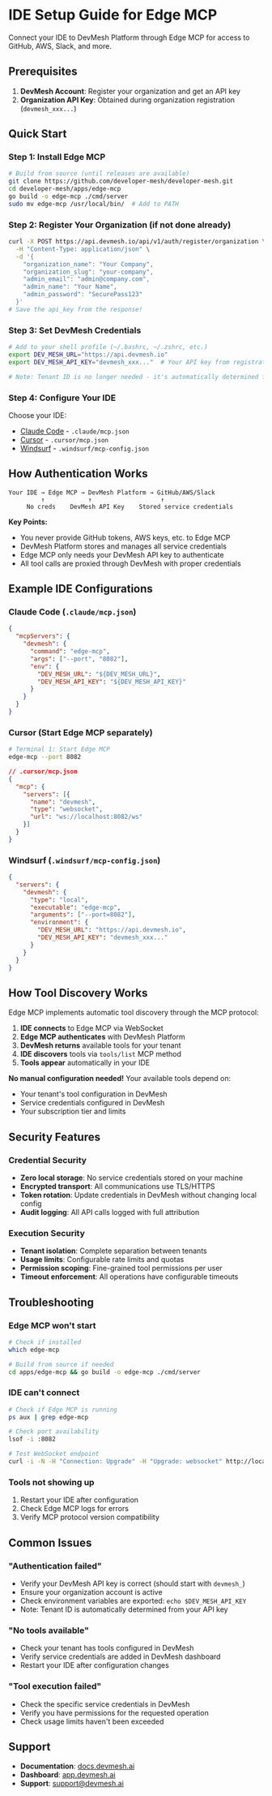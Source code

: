 # IDE Setup Guide for Edge MCP

Connect your IDE to DevMesh Platform through Edge MCP for access to GitHub, AWS, Slack, and more.

## Prerequisites

1. **DevMesh Account**: Register your organization and get an API key
2. **Organization API Key**: Obtained during organization registration (`devmesh_xxx...`)

## Quick Start

### Step 1: Install Edge MCP

```bash
# Build from source (until releases are available)
git clone https://github.com/developer-mesh/developer-mesh.git
cd developer-mesh/apps/edge-mcp
go build -o edge-mcp ./cmd/server
sudo mv edge-mcp /usr/local/bin/  # Add to PATH
```

### Step 2: Register Your Organization (if not done already)

```bash
curl -X POST https://api.devmesh.io/api/v1/auth/register/organization \
  -H "Content-Type: application/json" \
  -d '{
    "organization_name": "Your Company",
    "organization_slug": "your-company",
    "admin_email": "admin@company.com",
    "admin_name": "Your Name",
    "admin_password": "SecurePass123"
  }'
# Save the api_key from the response!
```

### Step 3: Set DevMesh Credentials

```bash
# Add to your shell profile (~/.bashrc, ~/.zshrc, etc.)
export DEV_MESH_URL="https://api.devmesh.io"
export DEV_MESH_API_KEY="devmesh_xxx..."  # Your API key from registration

# Note: Tenant ID is no longer needed - it's automatically determined from your API key
```

### Step 4: Configure Your IDE

Choose your IDE:
- [Claude Code](./claude-code.md) - `.claude/mcp.json`
- [Cursor](./cursor.md) - `.cursor/mcp.json`
- [Windsurf](./windsurf.md) - `.windsurf/mcp-config.json`

## How Authentication Works

```
Your IDE → Edge MCP → DevMesh Platform → GitHub/AWS/Slack
         ↑            ↑                   ↑
     No creds    DevMesh API Key    Stored service credentials
```

**Key Points:**
- You never provide GitHub tokens, AWS keys, etc. to Edge MCP
- DevMesh Platform stores and manages all service credentials
- Edge MCP only needs your DevMesh API key to authenticate
- All tool calls are proxied through DevMesh with proper credentials

## Example IDE Configurations

### Claude Code (`.claude/mcp.json`)
```json
{
  "mcpServers": {
    "devmesh": {
      "command": "edge-mcp",
      "args": ["--port", "8082"],
      "env": {
        "DEV_MESH_URL": "${DEV_MESH_URL}",
        "DEV_MESH_API_KEY": "${DEV_MESH_API_KEY}"
      }
    }
  }
}
```

### Cursor (Start Edge MCP separately)
```bash
# Terminal 1: Start Edge MCP
edge-mcp --port 8082
```

```json
// .cursor/mcp.json
{
  "mcp": {
    "servers": [{
      "name": "devmesh",
      "type": "websocket",
      "url": "ws://localhost:8082/ws"
    }]
  }
}
```

### Windsurf (`.windsurf/mcp-config.json`)
```json
{
  "servers": {
    "devmesh": {
      "type": "local",
      "executable": "edge-mcp",
      "arguments": ["--port=8082"],
      "environment": {
        "DEV_MESH_URL": "https://api.devmesh.io",
        "DEV_MESH_API_KEY": "devmesh_xxx..."
      }
    }
  }
}
```

## How Tool Discovery Works

Edge MCP implements automatic tool discovery through the MCP protocol:

1. **IDE connects** to Edge MCP via WebSocket
2. **Edge MCP authenticates** with DevMesh Platform
3. **DevMesh returns** available tools for your tenant
4. **IDE discovers** tools via `tools/list` MCP method
5. **Tools appear** automatically in your IDE

**No manual configuration needed!** Your available tools depend on:
- Your tenant's tool configuration in DevMesh
- Service credentials configured in DevMesh
- Your subscription tier and limits

## Security Features

### Credential Security
- **Zero local storage**: No service credentials stored on your machine
- **Encrypted transport**: All communications use TLS/HTTPS
- **Token rotation**: Update credentials in DevMesh without changing local config
- **Audit logging**: All API calls logged with full attribution

### Execution Security
- **Tenant isolation**: Complete separation between tenants
- **Usage limits**: Configurable rate limits and quotas
- **Permission scoping**: Fine-grained tool permissions per user
- **Timeout enforcement**: All operations have configurable timeouts

## Troubleshooting

### Edge MCP won't start
```bash
# Check if installed
which edge-mcp

# Build from source if needed
cd apps/edge-mcp && go build -o edge-mcp ./cmd/server
```

### IDE can't connect
```bash
# Check if Edge MCP is running
ps aux | grep edge-mcp

# Check port availability
lsof -i :8082

# Test WebSocket endpoint
curl -i -N -H "Connection: Upgrade" -H "Upgrade: websocket" http://localhost:8082/ws
```

### Tools not showing up
1. Restart your IDE after configuration
2. Check Edge MCP logs for errors
3. Verify MCP protocol version compatibility

## Common Issues

### "Authentication failed"
- Verify your DevMesh API key is correct (should start with `devmesh_`)
- Ensure your organization account is active
- Check environment variables are exported: `echo $DEV_MESH_API_KEY`
- Note: Tenant ID is automatically determined from your API key

### "No tools available"
- Check your tenant has tools configured in DevMesh
- Verify service credentials are added in DevMesh dashboard
- Restart your IDE after configuration changes

### "Tool execution failed"
- Check the specific service credentials in DevMesh
- Verify you have permissions for the requested operation
- Check usage limits haven't been exceeded

## Support

- **Documentation**: [docs.devmesh.ai](https://docs.devmesh.ai)
- **Dashboard**: [app.devmesh.ai](https://app.devmesh.ai)
- **Support**: support@devmesh.ai